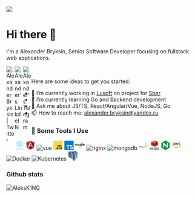 ![](https://github.com/halfrost/halfrost/blob/master/icons/header_.png)

# Hi there 👋

I'm a Alexander Bryksin, Senior Software Developer focusing on fullstack web applications.

<a href="https://twitter.com/AleksK1NG">
  <img align="left" alt="Alexander Bryksin | Twitter" width="22px" src="https://cdn.jsdelivr.net/npm/simple-icons@v3/icons/twitter.svg" />
</a>

<a href="https://www.linkedin.com/in/alexander-bryksin/">
  <img align="left" alt="Alexander's LinkdeIN" width="22px" src="https://cdn.jsdelivr.net/npm/simple-icons@v3/icons/linkedin.svg" />
</a>

<a href="https://t.me/AlexanderBryksin">
  <img align="left" alt="Alexander's Telegram" width="22px" src="https://cdn.jsdelivr.net/npm/simple-icons@v3/icons/telegram.svg" />
</a>


<br />


Here are some ideas to get you started:


- 🔭 I’m currently working in [Luxoft](https://www.luxoft.com/) on project for [Sber](https://www.sber.ru/)
- 🌱 I’m currently learning Go and Backend development
- 💬 Ask me about JS/TS, React/Angular/Vue, NodeJS, Go
- 📫 How to reach me: alexander.bryksin@yandex.ru

<h3>🚀 Some Tools I Use</h3>
<p align="left">
<img src="https://raw.githubusercontent.com/devicons/devicon/master/icons/react/react-original-wordmark.svg" alt="react" width="25" height="25" />
<img src="https://raw.githubusercontent.com/devicons/devicon/master/icons/angularjs/angularjs-original.svg" alt="angular-js" width="25" height="25" />
<img src="https://devicons.github.io/devicon/devicon.git/icons/vuejs/vuejs-original-wordmark.svg" alt="vue" width="25" height="25" />
<img src="https://raw.githubusercontent.com/devicons/devicon/master/icons/javascript/javascript-original.svg" alt="javascript" width="25" height="25" />
<img src="https://raw.githubusercontent.com/devicons/devicon/master/icons/typescript/typescript-original.svg" alt="typescript" width="25" height="25" />
<img src="https://raw.githubusercontent.com/devicons/devicon/master/icons/nodejs/nodejs-original-wordmark.svg" alt="nodejs" width="25" height="25" />
<img src="https://devicons.github.io/devicon/devicon.git/icons/go/go-original.svg" alt="nginx" width="25" height="25" />
<img src="https://devicons.github.io/devicon/devicon.git/icons/mongodb/mongodb-original-wordmark.svg" alt="mongodb" width="25" height="25" />
<img src="https://raw.githubusercontent.com/devicons/devicon/master/icons/mysql/mysql-original-wordmark.svg" alt="mysql" width="25" height="25" />
<img src="https://raw.githubusercontent.com/devicons/devicon/master/icons/redis/redis-original-wordmark.svg" alt="redis" width="25" height="25" />
<img src="https://raw.githubusercontent.com/devicons/devicon/master/icons/nginx/nginx-original.svg" alt="nginx" width="25" height="25" />
<img src="https://raw.githubusercontent.com/github/explore/80688e429a7d4ef2fca1e82350fe8e3517d3494d/topics/aws/aws.png" alt="aws" width="25" height="25" />
<img src="https://devicons.github.io/devicon/devicon.git/icons/docker/docker-original-wordmark.svg" alt="Docker" width="25" height="25" />
<img src="https://www.vectorlogo.zone/logos/kubernetes/kubernetes-icon.svg" alt="Kubernetes" width="25" height="25" />
  <img src="https://raw.githubusercontent.com/github/explore/80688e429a7d4ef2fca1e82350fe8e3517d3494d/topics/postgresql/postgresql.png" alt="postgresql" width="25" height="25" />
</p>

### Github stats

<img  src="https://github-readme-stats.vercel.app/api?username=AleksK1NG&show_icons=true&theme=tokyonight&icon_color=6392DF&hide=prs" alt="AleksK1NG">

